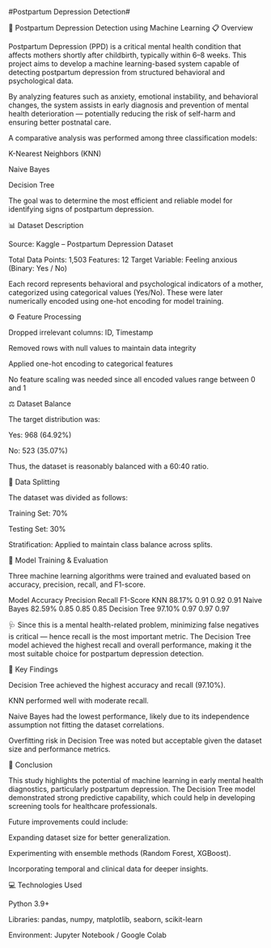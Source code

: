 #Postpartum Depression Detection#

🧠 Postpartum Depression Detection using Machine Learning
📋 Overview

Postpartum Depression (PPD) is a critical mental health condition that affects mothers shortly after childbirth, typically within 6–8 weeks. This project aims to develop a machine learning-based system capable of detecting postpartum depression from structured behavioral and psychological data.

By analyzing features such as anxiety, emotional instability, and behavioral changes, the system assists in early diagnosis and prevention of mental health deterioration — potentially reducing the risk of self-harm and ensuring better postnatal care.

A comparative analysis was performed among three classification models:

K-Nearest Neighbors (KNN)

Naive Bayes

Decision Tree

The goal was to determine the most efficient and reliable model for identifying signs of postpartum depression.

📊 Dataset Description

Source: Kaggle – Postpartum Depression Dataset

Total Data Points: 1,503
Features: 12
Target Variable: Feeling anxious (Binary: Yes / No)

Each record represents behavioral and psychological indicators of a mother, categorized using categorical values (Yes/No). These were later numerically encoded using one-hot encoding for model training.

⚙️ Feature Processing

Dropped irrelevant columns: ID, Timestamp

Removed rows with null values to maintain data integrity

Applied one-hot encoding to categorical features

No feature scaling was needed since all encoded values range between 0 and 1

⚖️ Dataset Balance

The target distribution was:

Yes: 968 (64.92%)

No: 523 (35.07%)

Thus, the dataset is reasonably balanced with a 60:40 ratio.

🧩 Data Splitting

The dataset was divided as follows:

Training Set: 70%

Testing Set: 30%

Stratification: Applied to maintain class balance across splits.

🤖 Model Training & Evaluation

Three machine learning algorithms were trained and evaluated based on accuracy, precision, recall, and F1-score.

Model	Accuracy	Precision	Recall	F1-Score
KNN	88.17%	0.91	0.92	0.91
Naive Bayes	82.59%	0.85	0.85	0.85
Decision Tree	97.10%	0.97	0.97	0.97

🩺 Since this is a mental health-related problem, minimizing false negatives is critical — hence recall is the most important metric.
The Decision Tree model achieved the highest recall and overall performance, making it the most suitable choice for postpartum depression detection.

🧠 Key Findings

Decision Tree achieved the highest accuracy and recall (97.10%).

KNN performed well with moderate recall.

Naive Bayes had the lowest performance, likely due to its independence assumption not fitting the dataset correlations.

Overfitting risk in Decision Tree was noted but acceptable given the dataset size and performance metrics.

🚀 Conclusion

This study highlights the potential of machine learning in early mental health diagnostics, particularly postpartum depression.
The Decision Tree model demonstrated strong predictive capability, which could help in developing screening tools for healthcare professionals.

Future improvements could include:

Expanding dataset size for better generalization.

Experimenting with ensemble methods (Random Forest, XGBoost).

Incorporating temporal and clinical data for deeper insights.

💻 Technologies Used

Python 3.9+

Libraries: pandas, numpy, matplotlib, seaborn, scikit-learn

Environment: Jupyter Notebook / Google Colab
